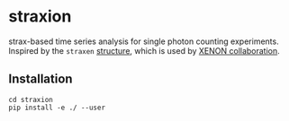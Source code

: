 # straxion
strax-based time series analysis for single photon counting experiments. Inspired by the `straxen` [structure]([url](https://github.com/XENONnT/straxen/tree/master)), which is used by [XENON collaboration](https://xenonexperiment.org).

## Installation
```
cd straxion
pip install -e ./ --user
```
